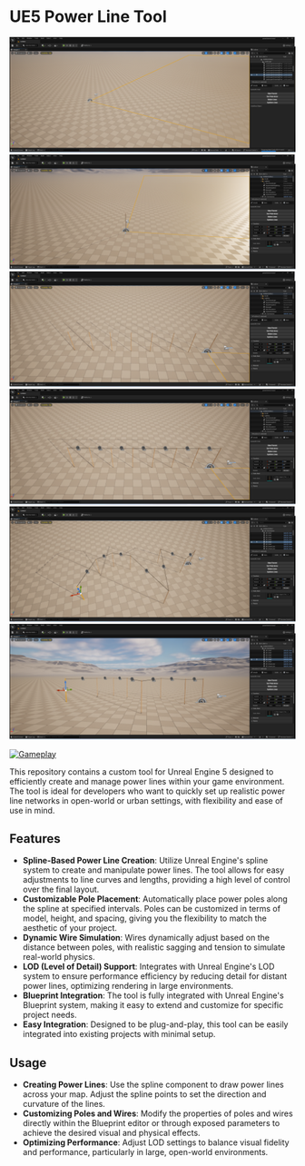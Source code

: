 # UE5 Power Line Tool
![Gameplay Screenshot](screenshots/tool1.png)
![Gameplay Screenshot](screenshots/tool2.png)
![Gameplay Screenshot](screenshots/tool3.png)
![Gameplay Screenshot](screenshots/tool4.png)
![Gameplay Screenshot](screenshots/tool5.png)
![Gameplay Screenshot](screenshots/tool6.png)

[![Gameplay](https://img.youtube.com/vi/TwC1k2bAPuM/maxresdefault.jpg)](https://youtu.be/AR0Y19Fjx2o)

This repository contains a custom tool for Unreal Engine 5 designed to efficiently create and manage power lines within your game environment. The tool is ideal for developers who want to quickly set up realistic power line networks in open-world or urban settings, with flexibility and ease of use in mind.

## Features

- **Spline-Based Power Line Creation**: Utilize Unreal Engine's spline system to create and manipulate power lines. The tool allows for easy adjustments to line curves and lengths, providing a high level of control over the final layout.
- **Customizable Pole Placement**: Automatically place power poles along the spline at specified intervals. Poles can be customized in terms of model, height, and spacing, giving you the flexibility to match the aesthetic of your project.
- **Dynamic Wire Simulation**: Wires dynamically adjust based on the distance between poles, with realistic sagging and tension to simulate real-world physics.
- **LOD (Level of Detail) Support**: Integrates with Unreal Engine's LOD system to ensure performance efficiency by reducing detail for distant power lines, optimizing rendering in large environments.
- **Blueprint Integration**: The tool is fully integrated with Unreal Engine's Blueprint system, making it easy to extend and customize for specific project needs.
- **Easy Integration**: Designed to be plug-and-play, this tool can be easily integrated into existing projects with minimal setup.

## Usage

- **Creating Power Lines**: Use the spline component to draw power lines across your map. Adjust the spline points to set the direction and curvature of the lines.
- **Customizing Poles and Wires**: Modify the properties of poles and wires directly within the Blueprint editor or through exposed parameters to achieve the desired visual and physical effects.
- **Optimizing Performance**: Adjust LOD settings to balance visual fidelity and performance, particularly in large, open-world environments.
